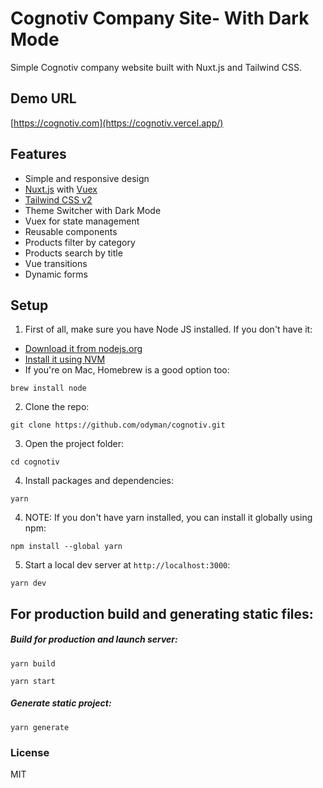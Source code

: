 # Cognotiv Company Site- With Dark Mode

Simple Cognotiv company website built with Nuxt.js and Tailwind CSS. 

## Demo URL

[https://cognotiv.com](https://cognotiv.vercel.app/)


## Features

- Simple and responsive design
- [Nuxt.js](https://nuxtjs.org) with [Vuex](https://vuex.vuejs.org/)
- [Tailwind CSS v2](https://tailwindcss.com)
- Theme Switcher with Dark Mode
- Vuex for state management
- Reusable components
- Products filter by category
- Products search by title
- Vue transitions
- Dynamic forms



## Setup

1. First of all, make sure you have Node JS installed. If you don't have it:

- [Download it from nodejs.org](https://nodejs.org)
- [Install it using NVM ](https://github.com/nvm-sh/nvm)
- If you're on Mac, Homebrew is a good option too:

```
brew install node
```

2. Clone the repo:

```
git clone https://github.com/odyman/cognotiv.git
```

3. Open the project folder:

```
cd cognotiv
```

4. Install packages and dependencies:

```
yarn
```

4. NOTE: If you don't have yarn installed, you can install it globally using npm:

```
npm install --global yarn
```

5. Start a local dev server at `http://localhost:3000`:

```
yarn dev
```

## For production build and generating static files:

##### Build for production and launch server:

```
yarn build
```

```
yarn start
```

##### Generate static project:

```
yarn generate
```

### License

MIT
